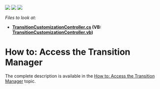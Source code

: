 <!-- default badges list -->
![](https://img.shields.io/endpoint?url=https://codecentral.devexpress.com/api/v1/VersionRange/128587333/16.1.4%2B)
[![](https://img.shields.io/badge/Open_in_DevExpress_Support_Center-FF7200?style=flat-square&logo=DevExpress&logoColor=white)](https://supportcenter.devexpress.com/ticket/details/T392403)
[![](https://img.shields.io/badge/📖_How_to_use_DevExpress_Examples-e9f6fc?style=flat-square)](https://docs.devexpress.com/GeneralInformation/403183)
<!-- default badges end -->
<!-- default file list -->
*Files to look at*:

* **[TransitionCustomizationController.cs](./CS/CustomizeTransition.Module.Win/Controllers/TransitionCustomizationController.cs) (VB: [TransitionCustomizationController.vb](./VB/CustomizeTransition.Module.Win/Controllers/TransitionCustomizationController.vb))**
<!-- default file list end -->
# How to: Access the Transition Manager


The complete description is available in the <a href="http://help.devexpress.com/#eXpressAppFramework/CustomDocument116416">How to: Access the Transition Manager</a> topic.

<br/>


